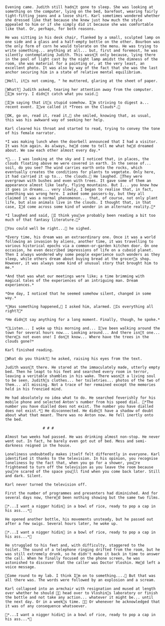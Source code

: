 	Evening came. Judith still hadnt gone to sleep. She was looking at something on the computer, lying on the bed, barefoot, wearing fairly tight-fitting jeans and a loose shirt. Karl sometimes wondered whether she dressed like that because she knew just how much the style appealed to him or if she simply did it because she was comfortable like that. Or, perhaps, for both reasons.

	He was sitting in his desk chair, flanked by a small, sculpted lamp on one side and a glass and a half-empty bottle on the other. Bourbon was the only form of corn he would tolerate on the menu. He was trying to write something... anything at all... but, first and foremost, he was silently contemplating Judith. This wasnt only because, lying there in the pool of light cast by the night lamp amidst the dimness of the room, she was material for a painting or, at the very least, an excellent photo. It was also by way of the fact that she was the last anchor securing him in a state of relative mental equilibrium.

	Hell, its not coming, " he muttered, glaring at the sheet of paper.

	What? Judith asked, tearing her attention away from the computer. Im sorry. I didnt catch what you said. 

	Im saying that its stupid somehow. Im striving to digest a... recent event. Ive called it *Trees on the Clouds*.

	OK, go on, read it, read it, she smiled, knowing that, as usual, this was his awkward way of seeking her help.

	Karl cleared his throat and started to read, trying to convey the tone of his female narrator.

	*I was making lunch when the doorbell announced that I had a visitor. It was him again. As always, hed come to tell me what hed dreamed about. We saw each other almost every day.*

	*... I was looking at the sky and I noticed that, in places, the clouds floating above me were covered in earth. In the sense of... soil, do you see? The wind carries earth onto the rocks, which eventually creates the conditions for plants to vegetate. Only here, it had carried it up to... the clouds. He laughed. They were overgrown with bushes and even with trees. It gave some of them an appearance almost like leafy, flying mountains. But I... you know how it goes in dreams... very slowly, I began to realise that, in fact, something was wrong here. I asked some passers-by, but they all claimed it was a normal phenomenon... that, of course, not only plant life, but also animals live in the clouds. I thought that, in that case, Id come across some kind of wonder in an alternate reality.*

	*I laughed and said, I think youve probably been reading a bit too much of that fantasy literature.*

	You could well be right... he sighed.

	*Every time, his dream was an extraordinary one. Once it was a world following an invasion by aliens, another time, it was travelling to various historical epochs via a common-or-garden kitchen door. On one occasion, he even described impressions of life on a cuboid planet. Then I always wondered why some people experience such wonders as they sleep, while others dream about buying bread at the grocers shop. However, it was always some kind of unusual story that brought him to me.*

	*And that was what our meetings were like; a time brimming with magical tales of the experiences of an intriguing man. Dream experiences.*

	*One day, I noticed that he seemed somehow silent, changed in some way.*

	*Has something happened, I asked him, alarmed. Is everything all right?*

	*He didnt say anything for a long moment. Finally, though, he spoke.*

	*Listen... I woke up this morning and... Ive been walking around the town for several hours now... Looking around... And there isnt one... theres not even one! I dont know... Where have the trees in the clouds gone?*

	Karl finished reading.

	What do you think? he asked, raising his eyes from the text.

	Judith wasnt there. He stared at the immaculately made, utterly empty bed. Then he leapt to his feet and searched every room in terror, leaving a veritable shambles in his wake. There wasnt a living soul to be seen. Judiths clothes... her toiletries... photos of the two of them... all missing. Not a trace of her remained except the memories held in his frenzied mind.

	He had absolutely no idea what to do. He searched feverishly for his mobile phone and selected Anton's number from his speed dial. *The number you have dialled does not exist. The number you have dialled does not exist.* He disconnected. He didnt have a shadow of doubt about what that meant. There was no Anton now. He fell inertly onto the bed.

	                 # # #

	Almost two weeks had passed. He was drinking almost non-stop. He never went out. In fact, he barely even got out of bed. Mess and semi-darkness reigned in the house.

	Loneliness undoubtedly makes itself felt differently in everyone. Karl identified it thanks to the television. In his opinion, you recognise loneliness by the fact that, when you go for a shower, youre frightened to turn off the television as you leave the room because youre scared of the space youll find when you come back later. Still and dark. Silent.

	Karl never turned the television off.

	First the number of programmes and presenters had diminished. And for several days now, thered been nothing showing but the same two films.

	*...I want a nigger hidin in a bowl of rice, ready to pop a cap in his ass...* 

	He opened another bottle, his movements unsteady, but he passed out after a few swigs. Several hours later, he woke up.

	*...I want a nigger hidin in a bowl of rice, ready to pop a cap in his ass...*

	He struggled to his feet and, with difficulty, staggered to the toilet. The sound of a telephone ringing drifted from the room, but he was still extremely drunk, so he didn't make it back in time to answer the call. When he finally focused on the phone screen, he was astonished to discover that the caller was Doctor Vloshin. Hed left a voice message.

	Come round to my lab. I think Im on to something.... But that was all there was. The words were followed by an explosion and a scream.

	Karl collapsed into an armchair with resignation and mused at length over whether he should  head over to Vloshins laboratory or finish the bottle and not take any action... whatever it might be... until the next day. Or in a weeks time.  Or whenever he acknowledged that it was of any consequence whatsoever. 

	*...I want a nigger hidin in a bowl of rice, ready to pop a cap in his ass...* 